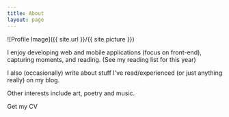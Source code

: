 ```yaml
---
title: About
layout: page
---
```

<style>
a:link {
    text-decoration: none;
}

a:visited {
    text-decoration: none;
}

a:hover {
    text-decoration: none;
}

a:active {
    text-decoration: none;
}
</style>
![Profile Image]({{ site.url }}/{{ site.picture }})

I enjoy developing web and mobile applications (focus on front-end), <a href="https://500px.com/wangonya" target="_blank">capturing moments,</a> 
and reading. <a href="/books">(See my reading list for this year)</a>

I also (occasionally) write about stuff I've read/experienced (or just anything really) on my <a href="/blog">blog</a>.

Other interests include art, poetry and music.

<a href="https://drive.google.com/file/d/1E8-w9lOBE8Ef4mACMdcHb0XUFuHT3JKa/view?usp=sharing" target="_blank">Get my CV</a>
